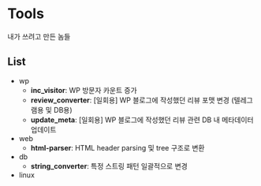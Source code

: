 # Tools
내가 쓰려고 만든 놈들

## List
- wp
  - **inc_visitor**: WP 방문자 카운트 증가
  - **review_converter**: \[일회용\] WP 블로그에 작성했던 리뷰 포맷 변경 (텔레그램용 및 DB용)
  - **update_meta**: \[일회용\] WP 블로그에 작성했던 리뷰 관련 DB 내 메타데이터 업데이트
- web
  - **html-parser**: HTML header parsing 및 tree 구조로 변환
- db
  - **string_converter**: 특정 스트링 패턴 일괄적으로 변경 
- linux